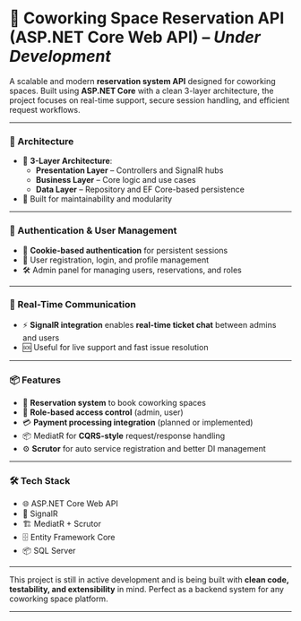 # 🏢 Coworking Space Reservation API (ASP.NET Core Web API) – *Under Development*

A scalable and modern **reservation system API** designed for coworking spaces. Built using **ASP.NET Core** with a clean 3-layer architecture, the project focuses on real-time support, secure session handling, and efficient request workflows.

---

### 🧱 Architecture
- 📂 **3-Layer Architecture**:
  - **Presentation Layer** – Controllers and SignalR hubs
  - **Business Layer** – Core logic and use cases
  - **Data Layer** – Repository and EF Core-based persistence
- 🧩 Built for maintainability and modularity

---

### 🔐 Authentication & User Management
- 🍪 **Cookie-based authentication** for persistent sessions
- 👤 User registration, login, and profile management
- 🛠️ Admin panel for managing users, reservations, and roles

---

### 💬 Real-Time Communication
- ⚡ **SignalR integration** enables **real-time ticket chat** between admins and users
- 🆘 Useful for live support and fast issue resolution

---

### 📦 Features
- 📅 **Reservation system** to book coworking spaces
- 👥 **Role-based access control** (admin, user)
- 💳 **Payment processing integration** (planned or implemented)
- 📦 MediatR for **CQRS-style** request/response handling
- ⚙️ **Scrutor** for auto service registration and better DI management

---

### 🛠️ Tech Stack
- 🌐 ASP.NET Core Web API
- 💬 SignalR
- 🏗️ MediatR + Scrutor
- 🗄️ Entity Framework Core
- 📦 SQL Server

---

This project is still in active development and is being built with **clean code, testability, and extensibility** in mind. Perfect as a backend system for any coworking space platform.

---

